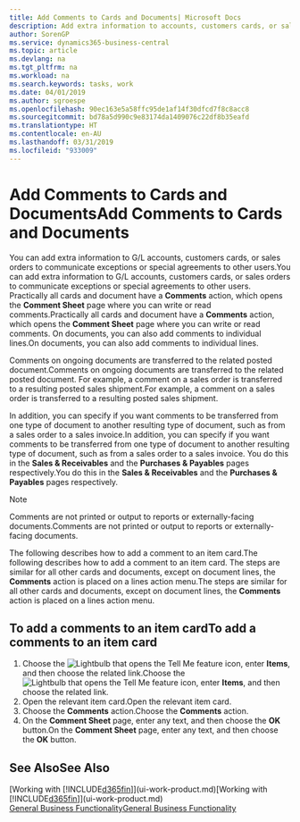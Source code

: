 ```yaml
---
title: Add Comments to Cards and Documents| Microsoft Docs
description: Add extra information to accounts, customers cards, or sales orders to communicate agreements, such as a special price or delivery method, to other users.
author: SorenGP
ms.service: dynamics365-business-central
ms.topic: article
ms.devlang: na
ms.tgt_pltfrm: na
ms.workload: na
ms.search.keywords: tasks, work
ms.date: 04/01/2019
ms.author: sgroespe
ms.openlocfilehash: 90ec163e5a58ffc95de1af14f30dfcd7f8c8acc8
ms.sourcegitcommit: bd78a5d990c9e83174da1409076c22df8b35eafd
ms.translationtype: HT
ms.contentlocale: en-AU
ms.lasthandoff: 03/31/2019
ms.locfileid: "933009"
---
```

# <a name="add-comments-to-cards-and-documents"></a><span data-ttu-id="08589-103">Add Comments to Cards and Documents</span><span class="sxs-lookup"><span data-stu-id="08589-103">Add Comments to Cards and Documents</span></span>
<span data-ttu-id="08589-104">You can add extra information to G/L accounts, customers cards, or sales orders to communicate exceptions or special agreements to other users.</span><span class="sxs-lookup"><span data-stu-id="08589-104">You can add extra information to G/L accounts, customers cards, or sales orders to communicate exceptions or special agreements to other users.</span></span>
<span data-ttu-id="08589-105">Practically all cards and document have a **Comments** action, which opens the **Comment Sheet** page where you can write or read comments.</span><span class="sxs-lookup"><span data-stu-id="08589-105">Practically all cards and document have a **Comments** action, which opens the **Comment Sheet** page where you can write or read comments.</span></span> <span data-ttu-id="08589-106">On documents, you can also add comments to individual lines.</span><span class="sxs-lookup"><span data-stu-id="08589-106">On documents, you can also add comments to individual lines.</span></span>

<span data-ttu-id="08589-107">Comments on ongoing documents are transferred to the related posted document.</span><span class="sxs-lookup"><span data-stu-id="08589-107">Comments on ongoing documents are transferred to the related posted document.</span></span> <span data-ttu-id="08589-108">For example, a comment on a sales order is transferred to a resulting posted sales shipment.</span><span class="sxs-lookup"><span data-stu-id="08589-108">For example, a comment on a sales order is transferred to a resulting posted sales shipment.</span></span>

<span data-ttu-id="08589-109">In addition, you can specify if you want comments to be transferred from one type of document to another resulting type of document, such as from a sales order to a sales invoice.</span><span class="sxs-lookup"><span data-stu-id="08589-109">In addition, you can specify if you want comments to be transferred from one type of document to another resulting type of document, such as from a sales order to a sales invoice.</span></span> <span data-ttu-id="08589-110">You do this in the **Sales & Receivables** and the **Purchases & Payables** pages respectively.</span><span class="sxs-lookup"><span data-stu-id="08589-110">You do this in the **Sales & Receivables** and the **Purchases & Payables** pages respectively.</span></span>

> [!NOTE]
> <span data-ttu-id="08589-111">Comments are not printed or output to reports or externally-facing documents.</span><span class="sxs-lookup"><span data-stu-id="08589-111">Comments are not printed or output to reports or externally-facing documents.</span></span>

<span data-ttu-id="08589-112">The following describes how to add a comment to an item card.</span><span class="sxs-lookup"><span data-stu-id="08589-112">The following describes how to add a comment to an item card.</span></span> <span data-ttu-id="08589-113">The steps are similar for all other cards and documents, except on document lines, the **Comments** action is placed on a lines action menu.</span><span class="sxs-lookup"><span data-stu-id="08589-113">The steps are similar for all other cards and documents, except on document lines, the **Comments** action is placed on a lines action menu.</span></span>

## <a name="to-add-a-comments-to-an-item-card"></a><span data-ttu-id="08589-114">To add a comments to an item card</span><span class="sxs-lookup"><span data-stu-id="08589-114">To add a comments to an item card</span></span>
1. <span data-ttu-id="08589-115">Choose the ![Lightbulb that opens the Tell Me feature](media/ui-search/search_small.png "Tell me what you want to do") icon, enter **Items**, and then choose the related link.</span><span class="sxs-lookup"><span data-stu-id="08589-115">Choose the ![Lightbulb that opens the Tell Me feature](media/ui-search/search_small.png "Tell me what you want to do") icon, enter **Items**, and then choose the related link.</span></span>
2. <span data-ttu-id="08589-116">Open the relevant item card.</span><span class="sxs-lookup"><span data-stu-id="08589-116">Open the relevant item card.</span></span>
3. <span data-ttu-id="08589-117">Choose the **Comments** action.</span><span class="sxs-lookup"><span data-stu-id="08589-117">Choose the **Comments** action.</span></span>
4. <span data-ttu-id="08589-118">On the **Comment Sheet** page, enter any text, and then choose the **OK** button.</span><span class="sxs-lookup"><span data-stu-id="08589-118">On the **Comment Sheet** page, enter any text, and then choose the **OK** button.</span></span>

## <a name="see-also"></a><span data-ttu-id="08589-119">See Also</span><span class="sxs-lookup"><span data-stu-id="08589-119">See Also</span></span>
<span data-ttu-id="08589-120">[Working with [!INCLUDE[d365fin](includes/d365fin_md.md)]](ui-work-product.md)</span><span class="sxs-lookup"><span data-stu-id="08589-120">[Working with [!INCLUDE[d365fin](includes/d365fin_md.md)]](ui-work-product.md)</span></span>  
[<span data-ttu-id="08589-121">General Business Functionality</span><span class="sxs-lookup"><span data-stu-id="08589-121">General Business Functionality</span></span>](ui-across-business-areas.md)
